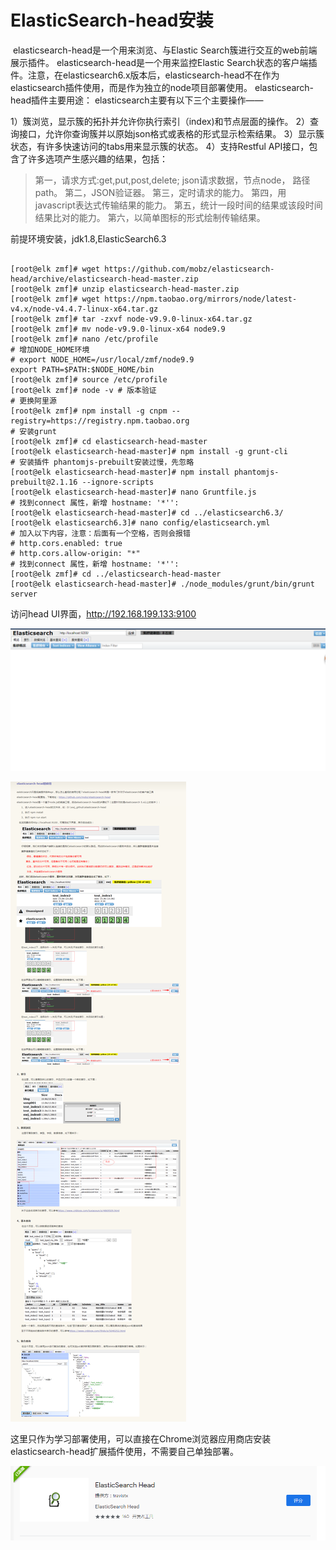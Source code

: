 # ElasticSearch-head安装

​	elasticsearch-head是一个用来浏览、与Elastic Search簇进行交互的web前端展示插件。 elasticsearch-head是一个用来监控Elastic Search状态的客户端插件。注意，在elasticsearch6.x版本后，elasticsearch-head不在作为elasticsearch插件使用，而是作为独立的node项目部署使用。
elasticsearch-head插件主要用途：
elasticsearch主要有以下三个主要操作——

1）簇浏览，显示簇的拓扑并允许你执行索引（index)和节点层面的操作。 
2）查询接口，允许你查询簇并以原始json格式或表格的形式显示检索结果。 
3）显示簇状态，有许多快速访问的tabs用来显示簇的状态。 
4）支持Restful API接口，包含了许多选项产生感兴趣的结果，包括：

> 第一，请求方式:get,put,post,delete; json请求数据，节点node， 路径path。 
> 第二，JSON验证器。 
> 第三，定时请求的能力。 
> 第四，用javascript表达式传输结果的能力。 
> 第五，统计一段时间的结果或该段时间结果比对的能力。 
> 第六，以简单图标的形式绘制传输结果。

前提环境安装，jdk1.8,ElasticSearch6.3

```

[root@elk zmf]# wget https://github.com/mobz/elasticsearch-head/archive/elasticsearch-head-master.zip
[root@elk zmf]# unzip elasticsearch-head-master.zip
[root@elk zmf]# wget https://npm.taobao.org/mirrors/node/latest-v4.x/node-v4.4.7-linux-x64.tar.gz
[root@elk zmf]# tar -zxvf node-v9.9.0-linux-x64.tar.gz
[root@elk zmf]# mv node-v9.9.0-linux-x64 node9.9
[root@elk zmf]# nano /etc/profile
# 增加NODE_HOME环境
# export NODE_HOME=/usr/local/zmf/node9.9
export PATH=$PATH:$NODE_HOME/bin
[root@elk zmf]# source /etc/profile
[root@elk zmf]# node -v # 版本验证
# 更换阿里源
[root@elk zmf]# npm install -g cnpm --registry=https://registry.npm.taobao.org
# 安装grunt
[root@elk zmf]# cd elasticsearch-head-master
[root@elk elasticsearch-head-master]# npm install -g grunt-cli
# 安装插件 phantomjs-prebuilt安装过慢，先忽略
[root@elk elasticsearch-head-master]# npm install phantomjs-prebuilt@2.1.16 --ignore-scripts
[root@elk elasticsearch-head-master]# nano Gruntfile.js
# 找到connect 属性，新增 hostname: '*'':
[root@elk elasticsearch-head-master]# cd ../elasticsearch6.3/
[root@elk elasticsearch6.3]# nano config/elasticsearch.yml 
# 加入以下内容，注意：后面有一个空格，否则会报错
# http.cors.enabled: true
# http.cors.allow-origin: "*"
# 找到connect 属性，新增 hostname: '*'':
[root@elk zmf]# cd ../elasticsearch-head-master
[root@elk elasticsearch-head-master]# ./node_modules/grunt/bin/grunt server
```

访问head UI界面，http://192.168.199.133:9100

![image-20200310220253638](../images/image-20200310220253638.png)

![head使用](../images/head%E4%BD%BF%E7%94%A8.png)

这里只作为学习部署使用，可以直接在Chrome浏览器应用商店安装elasticsearch-head扩展插件使用，不需要自己单独部署。

![image-20200310221521230](../images/image-20200310221521230.png)